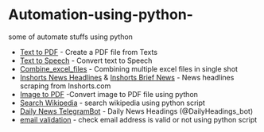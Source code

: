 # Automation-using-python-
some of automate stuffs using python

- [Text to PDF](https://github.com/vpdesai2020/Automation-using-python-/blob/master/Text_to_pdf.py)  - Create a PDF file from Texts
- [Text to Speech](https://github.com/vpdesai2020/Automation-using-python-/blob/master/Text_to_speech.py)  - Convert text to Speech
- [Combine_excel_files](https://github.com/vpdesai2020/Automation-using-python-/blob/master/combine_excel_sheets.py)  - Combining multiple excel files in single shot
- [Inshorts News Headlines](https://github.com/vpdesai2020/Automation-using-python-/blob/master/Inshorts_News_scraping/Inshorts_NEWS_Headings.py) & [Inshorts Brief News](https://github.com/vpdesai2020/Automation-using-python-/blob/master/Inshorts_News_scraping/Inshorts_Brief_News.py)  - News headlines scraping from Inshorts.com
- [Image to PDF](https://github.com/vpdesai2020/Everyday-Python/blob/master/Image_to_PDF/Image_to_PDF.py) -Convert image to PDF file using python
- [Search Wikipedia](https://github.com/vpdesai2020/Automation-using-python-/blob/master/search_Wikipedia.py) - search wikipedia using python script
- [Daily News TelegramBot](https://github.com/vpdesai2020/Automation-using-python-/blob/master/Daily%20News%20BOT/Daily_News_Bot.py) - Daily News Headings (@DailyHeadings_bot)
- [email validation](https://github.com/vpdesai2020/Automation-using-python-/blob/master/email_validation.py) - check email address is valid or not using python script




